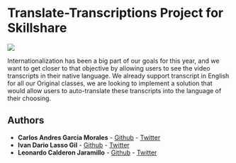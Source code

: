 # Translate-Transcriptions Project for Skillshare

![](Documentation/logTop.png)

Internationalization has been a big part of our goals for this year, and we want to get closer to that objective by allowing users to see the video transcripts in their native language.
We already support transcript in English for all our Original classes, we are looking to implement a solution that would allow users to auto-translate these transcripts into the language of their choosing.


## Authors

* **Carlos Andres Garcia Morales** - [Github](https://github.com/agzsoftsi) - [Twitter](https://twitter.com/karlgarmor)
* **Ivan Dario Lasso Gil** - [Github](https://github.com/ilasso) - [Twitter](https://twitter.com/ilasso)
* **Leonardo Calderon Jaramillo** - [Github](https://github.com/leocjj) - [Twitter](https://twitter.com/leocj)

